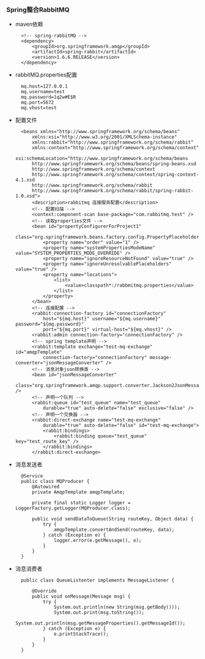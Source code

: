 ### Spring整合RabbitMQ

- maven依赖

		<!-- spring-rabbitMQ -->
		<dependency>
			<groupId>org.springframework.amqp</groupId>
			<artifactId>spring-rabbit</artifactId>
			<version>1.6.6.RELEASE</version>
		</dependency>

- rabbitMQ.properties配置

		mq.host=127.0.0.1
		mq.username=test
		mq.password=1q2w#E$R
		mq.port=5672
		mq.vhost=test

- 配置文件

		<beans xmlns="http://www.springframework.org/schema/beans"
			xmlns:xsi="http://www.w3.org/2001/XMLSchema-instance" 
			xmlns:rabbit="http://www.springframework.org/schema/rabbit"
			xmlns:context="http://www.springframework.org/schema/context"
			xsi:schemaLocation="http://www.springframework.org/schema/beans 
			http://www.springframework.org/schema/beans/spring-beans.xsd
		    http://www.springframework.org/schema/context 
		    http://www.springframework.org/schema/context/spring-context-4.1.xsd
		    http://www.springframework.org/schema/rabbit
		    http://www.springframework.org/schema/rabbit/spring-rabbit-1.0.xsd">
			<description>rabbitmq 连接服务配置</description>
			<!-- 配置扫描 -->
			<context:component-scan base-package="com.rabbitmq.test" />
			<!-- 读取properties文件 -->
			<bean id="propertyConfigurerForProject1"
				class="org.springframework.beans.factory.config.PropertyPlaceholderConfigurer">
				<property name="order" value="1" />
				<property name="systemPropertiesModeName" value="SYSTEM_PROPERTIES_MODE_OVERRIDE" />
				<property name="ignoreResourceNotFound" value="true" />
				<property name="ignoreUnresolvablePlaceholders" value="true" />
				<property name="locations">
					<list>
						<value>classpath*:/rabbmitmq.properties</value>
					</list>
				</property>
			</bean>
			<!-- 连接配置 -->
			<rabbit:connection-factory id="connectionFactory"
				host="${mq.host}" username="${mq.username}" password="${mq.password}"
				port="${mq.port}" virtual-host="${mq.vhost}" />
			<rabbit:admin connection-factory="connectionFactory" />
			<!-- spring template声明 -->
			<rabbit:template exchange="test-mq-exchange" id="amqpTemplate"
				connection-factory="connectionFactory" message-converter="jsonMessageConverter" />
			<!-- 消息对象json转换类 -->
			<bean id="jsonMessageConverter"
				class="org.springframework.amqp.support.converter.Jackson2JsonMessageConverter" />
			<!-- 声明一个队列 -->
			<rabbit:queue id="test_queue" name="test_queue"
				durable="true" auto-delete="false" exclusive="false" />
			<!-- 声明一个交换器 -->
			<rabbit:direct-exchange name="test-mq-exchange"
				durable="true" auto-delete="false" id="test-mq-exchange">
				<rabbit:bindings>
					<rabbit:binding queue="test_queue" key="test_route_key" />
				</rabbit:bindings>
			</rabbit:direct-exchange>
	</beans>

- 消息发送者

		@Service
		public class MQProducer {
			@Autowired
			private AmqpTemplate amqpTemplate;
		
			private final static Logger logger = LoggerFactory.getLogger(MQProducer.class);
		
			public void sendDataToQueue(String routeKey, Object data) {
				try {
					amqpTemplate.convertAndSend(routeKey, data);
				} catch (Exception e) {
					logger.error(e.getMessage(), e);
				}
			}
		}


- 消息消费者

		public class QueueListenter implements MessageListener {
		
			@Override
			public void onMessage(Message msg) {
				try {
					System.out.println(new String(msg.getBody()));
					System.out.print(msg.toString());
					System.out.println(msg.getMessageProperties().getMessageId());
				} catch (Exception e) {
					e.printStackTrace();
				}
			}
		}

